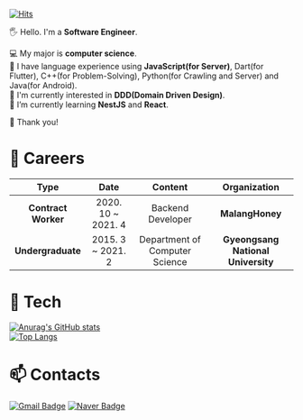 [![Hits](https://hits.seeyoufarm.com/api/count/incr/badge.svg?url=https%3A%2F%2Fgithub.com%2FJtree03%2Fhit-counter&count_bg=%2370C6FF&title_bg=%238E8B8B&icon=github.svg&icon_color=%23000000&title=hits&edge_flat=false)](https://hits.seeyoufarm.com)

🖐 Hello. I'm a **Software Engineer**.  
  
💻 My major is **computer science**.  
🎡 I have language experience using **JavaScript(for Server)**, Dart(for Flutter), C++(for Problem-Solving), Python(for Crawling and Server) and Java(for Android).  
🔭 I'm currently interested in **DDD(Domain Driven Design)**.  
🌱 I’m currently learning **NestJS** and **React**.  
  
🎃 Thank you!
 
# 💼 Careers
| **Type** | **Date** | **Content** | **Organization** |
|:--------:|:--------:|:--------:|:--------:|
| **Contract Worker** | 2020. 10 ~ 2021. 4 | Backend Developer | **MalangHoney** |
| **Undergraduate** | 2015. 3 ~ 2021. 2 | Department of Computer Science | **Gyeongsang National University** |

# 🧿 Tech
[![Anurag's GitHub stats](https://github-readme-stats.vercel.app/api?username=Jtree03)](https://github.com/anuraghazra/github-readme-stats)  
[![Top Langs](https://github-readme-stats.vercel.app/api/top-langs/?username=Jtree03)](https://github.com/anuraghazra/github-readme-stats)  

# 📫 Contacts
[![Gmail Badge](https://img.shields.io/badge/Gmail-d14836?style=flat-square&logo=Gmail&logoColor=white&link=mailto:wowns0903@gmail.com)](mailto:wowns0903@gmail.com) [![Naver Badge](https://img.shields.io/badge/Naver-03C75A?style=flat-square&logo=Naver&logoColor=white&link=mailto:wowns0903@naver.com)](mailto:wowns0903@naver.com)

<!--
**Jtree03/Jtree03** is a ✨ _special_ ✨ repository because its `README.md` (this file) appears on your GitHub profile.

Here are some ideas to get you started:

- 🔭 I’m currently working on ...
- 🌱 I’m currently learning ...
- 👯 I’m looking to collaborate on ...
- 🤔 I’m looking for help with ...
- 💬 Ask me about ...
- 📫 How to reach me: ...
- 😄 Pronouns: ...
- ⚡ Fun fact: ...
-->
